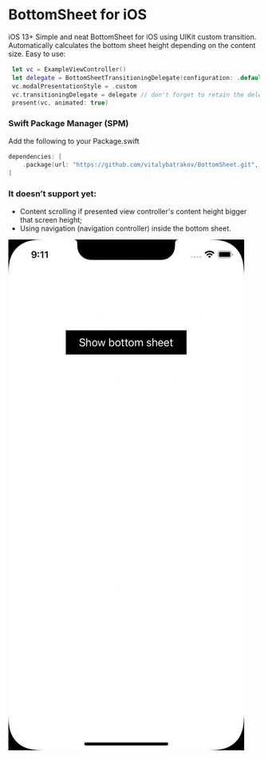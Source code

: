 # BottomSheet for iOS
iOS 13+
Simple and neat BottomSheet for iOS using UIKit custom transition.
Automatically calculates the bottom sheet height depending on the content size.
Easy to use:
```swift
 let vc = ExampleViewController()
 let delegate = BottomSheetTransitioningDelegate(configuration: .default)
 vc.modalPresentationStyle = .custom
 vc.transitioningDelegate = delegate // don't forget to retain the delegate (transitioningDelegate is weak)
 present(vc, animated: true)
```

### Swift Package Manager (SPM)

Add the following to your Package.swift

```swift
dependencies: [
    .package(url: "https://github.com/vitalybatrakov/BottomSheet.git", branch: "main")
]
```

### It doesn’t support yet:

- Content scrolling if presented view controller's content height bigger that screen height;
- Using navigation (navigation controller) inside the bottom sheet.

![BottomSheet gif](bottom_sheet.gif)

